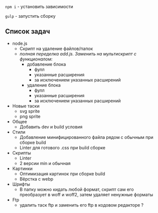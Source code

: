 `npm i` - установить зависимости

`gulp` - запустить сборку


## Список задач

- node.js
   - Скрипт на удаление файлов/папок
   - *полная переделка add.js. Заменить на мультискрипт с функционалом:*
      - добавление блока
         - фулл
         - указанные расширения
         - за исключением указанных расширений
      - удаление блока
         - фулл
         - указанные расширения
         - за исключением указанных расширений
- Новые таски
   - svg sprite
   - png sprite
- Общее
   - Добавить dev и build условия
- Стили
   - Добавление минифицированного файла рядом с обычным при сборке build
   - Linter для готового .css при build сборке
- Скрипты
   - Linter
   - 2 версии  min и обычная
- Картинки
   - Оптимизация картинок при сборке build
   - Вёрстка с webp
- Шрифты
   - В папку можно кидать любой формат, скрипт сам его преобразует в woff и woff2, затем удаляет ненужные форматы
- Ftp
   - удалить таск ftp и заменить его ftp в кодовом редакторе ?
